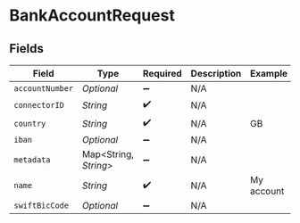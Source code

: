# BankAccountRequest


## Fields

| Field                 | Type                  | Required              | Description           | Example               |
| --------------------- | --------------------- | --------------------- | --------------------- | --------------------- |
| `accountNumber`       | *Optional<String>*    | :heavy_minus_sign:    | N/A                   |                       |
| `connectorID`         | *String*              | :heavy_check_mark:    | N/A                   |                       |
| `country`             | *String*              | :heavy_check_mark:    | N/A                   | GB                    |
| `iban`                | *Optional<String>*    | :heavy_minus_sign:    | N/A                   |                       |
| `metadata`            | Map<String, *String*> | :heavy_minus_sign:    | N/A                   |                       |
| `name`                | *String*              | :heavy_check_mark:    | N/A                   | My account            |
| `swiftBicCode`        | *Optional<String>*    | :heavy_minus_sign:    | N/A                   |                       |